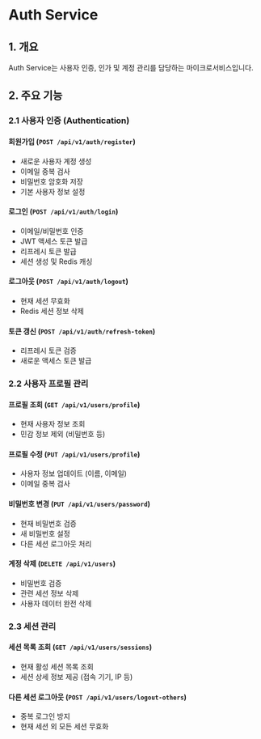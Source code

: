# Auth Service

## 1. 개요
Auth Service는 사용자 인증, 인가 및 계정 관리를 담당하는 마이크로서비스입니다.

## 2. 주요 기능

### 2.1 사용자 인증 (Authentication)
#### 회원가입 (`POST /api/v1/auth/register`)
- 새로운 사용자 계정 생성
- 이메일 중복 검사
- 비밀번호 암호화 저장
- 기본 사용자 정보 설정

#### 로그인 (`POST /api/v1/auth/login`)
- 이메일/비밀번호 인증
- JWT 액세스 토큰 발급
- 리프레시 토큰 발급
- 세션 생성 및 Redis 캐싱

#### 로그아웃 (`POST /api/v1/auth/logout`)
- 현재 세션 무효화
- Redis 세션 정보 삭제

#### 토큰 갱신 (`POST /api/v1/auth/refresh-token`)
- 리프레시 토큰 검증
- 새로운 액세스 토큰 발급

### 2.2 사용자 프로필 관리

#### 프로필 조회 (`GET /api/v1/users/profile`)
- 현재 사용자 정보 조회
- 민감 정보 제외 (비밀번호 등)

#### 프로필 수정 (`PUT /api/v1/users/profile`)
- 사용자 정보 업데이트 (이름, 이메일)
- 이메일 중복 검사

#### 비밀번호 변경 (`PUT /api/v1/users/password`)
- 현재 비밀번호 검증
- 새 비밀번호 설정
- 다른 세션 로그아웃 처리

#### 계정 삭제 (`DELETE /api/v1/users`)
- 비밀번호 검증
- 관련 세션 정보 삭제
- 사용자 데이터 완전 삭제

### 2.3 세션 관리

#### 세션 목록 조회 (`GET /api/v1/users/sessions`)
- 현재 활성 세션 목록 조회
- 세션 상세 정보 제공 (접속 기기, IP 등)

#### 다른 세션 로그아웃 (`POST /api/v1/users/logout-others`)
- 중복 로그인 방지
- 현재 세션 외 모든 세션 무효화
